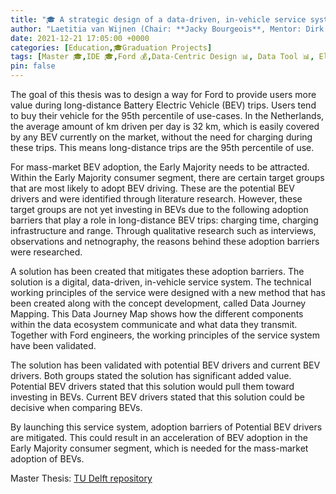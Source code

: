 ```yaml
---
title: "🎓 A strategic design of a data-driven, in-vehicle service system"
author: "Laetitia van Wijnen (Chair: **Jacky Bourgeois**, Mentor: Dirk Snelders, Company Mentor: Alexandra Holz)"
date: 2021-12-21 17:05:00 +0000
categories: [Education,🎓Graduation Projects]
tags: [Master 🎓,IDE 🎓,Ford 💰,Data-Centric Design 📊, Data Tool 📊, Electric Vehicle ⚡]
pin: false
---
```


The goal of this thesis was to design a way for Ford to provide users more value during long-distance Battery Electric Vehicle (BEV) trips. Users tend to buy their vehicle for the 95th percentile of use-cases. In the Netherlands, the average amount of km driven per day is 32 km, which is easily covered by any BEV currently on the market, without the need for charging during these trips. This means long-distance trips are the 95th percentile of use.

For mass-market BEV adoption, the Early Majority needs to be attracted. Within the Early Majority consumer segment, there are certain target groups that are most likely to adopt BEV driving. These are the potential BEV drivers and were identified through literature research. However, these target groups are not yet investing in BEVs due to the following adoption barriers that play a role in long-distance BEV trips: charging time, charging infrastructure and range. Through qualitative research such as interviews, observations and netnography, the reasons behind these adoption barriers were researched.

A solution has been created that mitigates these adoption barriers. The solution is a digital, data-driven, in-vehicle service system. The technical working principles of the service were designed with a new method that has been created along with the concept development, called Data Journey Mapping. This Data Journey Map shows how the different components within the data ecosystem communicate and what data they transmit. Together with Ford engineers, the working principles of the service system have been validated.

The solution has been validated with potential BEV drivers and current BEV drivers. Both groups stated the solution has significant added value. Potential BEV drivers stated that this solution would pull them toward investing in BEVs. Current BEV drivers stated that this solution could be decisive when comparing BEVs.

By launching this service system, adoption barriers of Potential BEV drivers are mitigated. This could result in an acceleration of BEV adoption in the Early Majority consumer segment, which is needed for the mass-market adoption of BEVs.


Master Thesis: [TU Delft repository](https://repository.tudelft.nl/islandora/object/uuid%3Aae8e38e1-147b-4da5-af1f-98973cfbe3f6?collection=education)